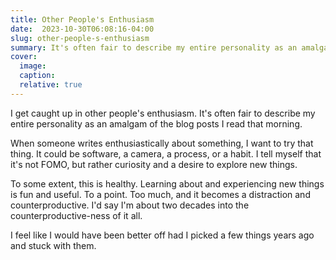 ```yaml
---
title: Other People's Enthusiasm
date:  2023-10-30T06:08:16-04:00
slug: other-people-s-enthusiasm
summary: It's often fair to describe my entire personality as an amalgam of the blog posts I read that morning.
cover:
  image: 
  caption: 
  relative: true
---
```


I get caught up in other people's enthusiasm. It's often fair to describe my entire personality as an amalgam of the blog posts I read that morning.

When someone writes enthusiastically about something, I want to try that thing. It could be software, a camera, a process, or a habit. I tell myself that it's not FOMO, but rather curiosity and a desire to explore new things.

To some extent, this is healthy. Learning about and experiencing new things is fun and useful. To a point. Too much, and it becomes a distraction and counterproductive. I'd say I'm about two decades into the counterproductive-ness of it all. 

I feel like I would have been better off had I picked a few things years ago and stuck with them.

